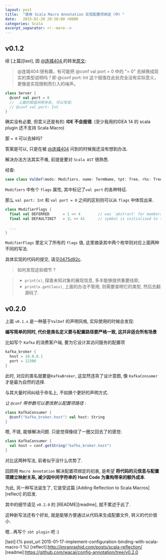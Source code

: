 ```yaml
---
layout: post
title:  "使用 Scala Macro Annotation 实现配置项绑定（中）"
date:   2015-01-20 20:38:00 +0800
categories: Scala
excerpt_separator: <!--more-->
---
```



## v0.1.2

续 [上篇][last], 因 [@连城404 ][404] 的转发[原文][wbref]:

>  @连城404:很有趣，有可能把 @conf val port = 0 中的 "= 0" 去掉换成现实的类型说明吗？即 @conf port: Int 这个赋值在此处完全没有实际意义，更像是实现限制而引入的噪声。

```scala
class Server {
  @conf val port = 0 
  //  上面的赋值闲得多余, 可以写成:
  // @conf val port: Int
}
```

确实没有必要, 但意义还是有的:  **IDE 不会报错**. (至少我用的IDEA 14 的 scala plugin 还不支持 Scala Macro)

那 `= 0` 可以去掉吗? 

答案是可以, 只是在被 [@连城404][404] 问到的时候我还没有想到办法.

<!--more-->

解决办法方法其实不难, 前提是要对 `Scala AST` 很熟悉. 

经查: 

```scala
case class ValDef(mods: Modifiers, name: TermName, tpt: Tree, rhs: Tree)
```

`Modifiers` 中有个 `flags` 属性, 其中标记了`val port` 的各种特征. 

那么 `val port: Int` 和 `val port = 0` 之间的区别则可以从 `flags` 中体现出来.

```scala
class ModifierFlags {
  final val DEFERRED      = 1 << 4        // was `abstract' for members | trait is virtual
  final val DEFAULTINIT   = 1L << 41      // symbol is initialized to the default value: used by -Xcheckinit
  
  ...
}
```
`ModifierFlags` 里定义了所有的 `flags` 值, 这里摘录其中两个枚举则对应上面两种不同的写法.

具体实现的代码的提交, 请见[0475d92c][0475d92c].

> 如何发现这些细节 ? 

> - `print(x)`, 探查未知对象的展现信息, 多半能够提供重要线索;
> - `print(x.getClass)`, 上面的办法不管用, 则需要查明它的类型, 然后去翻源码了.

## v0.2.0

上面 `v0.1.x` 是一种基于`ValDef` 的声明风格, 实际使用的时候会发现:

**编写简单的同时, 代价是类名定义要与配置路径要严格一致, 这并非适合所有场景**

比如写个 `Kafka` 的消费客户端, 要为它设计其访问服务的配置项

```scala
kafka_broker {
  host = 10.0.0.1
  port = 12306
}
```

此时, 对应的类名就要是`KafkaBroker`, 这显然违背了设计意图,  像 `KafkaConsumer` 才是最为自然的选择. 

与其大量时间纠结于命名上, 不如换个更好的声明方式.

*让 `@conf` 带参数可以更改默认配置项路径* :

```scala
class KafkaConsumer {
  @conf("kafka_broker.host") val host: String
}
```

嗯, 不错, 能够解决问题. 只是觉得像绕了一圈又回去了的感觉:

```scala
class KafkaConsumer {
  val host = conf.getString("kafka_broker.host")
}
```

对比这两种写法, 前者似乎没什么优势了. 

回顾用 `Macro Annotation` 解决配置项绑定的初衷, 是希望 **将代码的元信息与配置项建立映射关系, 减少因中间字符串的 Hard Code 为重构带来的额外成本**.

为此, 另一种写法诞生了, 它是受这篇 [Adding Reflection to Scala Macros][reflect] 的启发.

其中的细节请见 `v0.2.0` 的 [README][readme], 就不累述于此了.

这种新写法还有个好处, 就是能够方便通过从代码来生成配置文件, 转义的代价很小.

嗯...再写个 `sbt plugin` 吧 :)
 
[0475d92c]:https://github.com/wacai/config-annotation/commit/0475d92c793b129c704c259cf1d509b025fca699
[wbref]:http://www.weibo.com/1650016175/C0aW9dp3T?ref=atme&type=comment
[404]:http://weibo.com/lianchengzju?from=profile&wvr=6
[last]:{% post_url 2015-01-17-implement-configuration-binding-with-scala-macro-1 %}
[reflect]:http://imranrashid.com/posts/scala-reflection/
[readme]:https://github.com/wacai/config-annotation/tree/v0.2.0